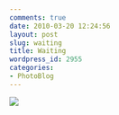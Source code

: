 ```yaml
---
comments: true
date: 2010-03-20 12:24:56
layout: post
slug: waiting
title: Waiting
wordpress_id: 2955
categories:
- PhotoBlog
---
```


![](http://ryanfitzer.com/main/wp-content/uploads/2010/03/2010-03-19-at-16-50-14.jpg)
